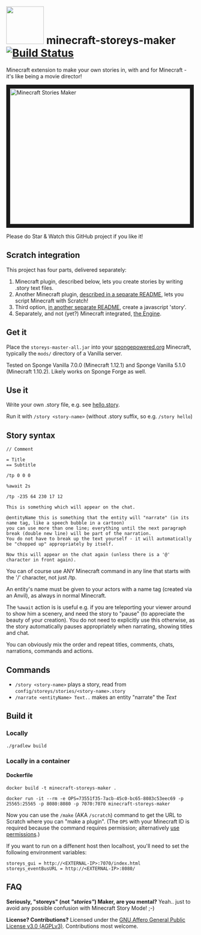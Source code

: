 # <a href="https://www.learn.study"><img src="logo/oasis.learn.study-Minecraft-Scratch-HighRes.png" width="100"/></a> minecraft-storeys-maker [![Build Status](https://travis-ci.com/OASIS-learn-study/minecraft-storeys-maker.svg?branch=master)](https://travis-ci.com/OASIS-learn-study/minecraft-storeys-maker)

Minecraft extension to make your own stories in, with and for Minecraft - it's like being a movie director!

<a href="http://www.youtube.com/watch?feature=player_embedded&v=ZHHUB7R0gEo
" target="_blank"><img src="http://img.youtube.com/vi/ZHHUB7R0gEo/0.jpg"
alt="Minecraft Stories Maker" width="480" height="360" border="10" /></a>

Please do Star & Watch this GitHub project if you like it!

## Scratch integration

This project has four parts, delivered separately:
1. Minecraft plugin, described below, lets you create stories by writing .story text files.
1. Another Minecraft plugin, [described in a separate README](/scratch/README.md), lets you script Minecraft with Scratch!
1. Third option, [in another separate README](/scratch3-server/README.md), create a javascript 'story'.
1. Separately, and not (yet?) Minecraft integrated, [the Engine](engine/README.md).

## Get it

Place the `storeys-master-all.jar` into your [spongepowered.org](https://www.spongepowered.org) Minecraft, typically the `mods/` directory of a Vanilla server.

Tested on Sponge Vanilla 7.0.0 (Minecraft 1.12.1) and Sponge Vanilla 5.1.0 (Minecraft 1.10.2).  Likely works on Sponge Forge as well.

## Use it

Write your own .story file, e.g. see [hello.story](storeys/src/main/resources/hello.story).

Run it with `/story <story-name>` (without .story suffix, so e.g. `/story hello`)

## Story syntax

    // Comment

    = Title
    == Subtitle

    /tp 0 0 0

    %await 2s

    /tp -235 64 230 17 12

    This is something which will appear on the chat.

    @entityName this is something that the entity will "narrate" (in its name tag, like a speech bubble in a cartoon)
    you can use more than one line; everything until the next paragraph break (double new line) will be part of the narration.
    You do not have to break up the text yourself - it will automatically be "chopped up" appropriately by itself.

    Now this will appear on the chat again (unless there is a '@' character in front again).

You can of course use ANY Minecraft command in any line that starts with the '/' character, not just /tp.

An entity's name must be given to your actors with a name tag (created via an Anvil), as always in normal Minecraft.

The `%await` action is is useful e.g. if you are teleporting your viewer around to show him a scenery,
and need the story to "pause" (to appreciate the beauty of your creation).  You do not need to explicitly use this
otherwise, as the story automatically pauses appropriately when narrating, showing titles and chat.

You can obviously mix the order and repeat titles, comments, chats, narrations, commands and actions.

## Commands

* `/story <story-name>` plays a story, read from `config/storeys/stories/<story-name>.story`
* `/narrate <entityName> Text..` makes an entity "narrate" the _Text_

## Build it

### Locally

    ./gradlew build

### Locally in a container

#### Dockerfile

    docker build -t minecraft-storeys-maker .

    docker run -it --rm -e OPS=73551f35-7acb-45c0-bc65-8083c53eec69 -p 25565:25565 -p 8080:8080 -p 7070:7070 minecraft-storeys-maker

Now you can use the `/make` (AKA `/scratch`) command to get the URL to Scratch where you can "make a plugin".
(The `OPS` with your Minecraft ID is required because the command requires permission; alternatively [use permissions](https://github.com/OASIS-learn-study/minecraft-storeys-maker/issues/276).)

If you want to run on a diffenent host then localhost, you'll need to set the following environment variables:

    storeys_gui = http://<EXTERNAL-IP>:7070/index.html
    storeys_eventBusURL = http://<EXTERNAL-IP>:8080/


## FAQ

**Seriously, "storeys" (not _"stories"_) Maker, are you mental?** Yeah.. just to avoid any possible confusion with Minecraft Story Mode! ;-)

**License? Contributions?** Licensed under the [GNU Affero General Public License v3.0 (AGPLv3)](LICENSE).  Contributions most welcome.

